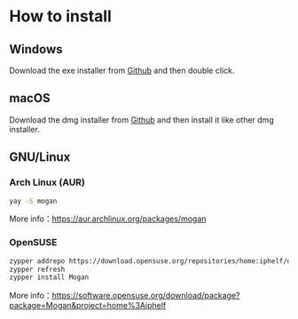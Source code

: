 # How to install
## Windows
Download the exe installer from [Github](https://github.com/XmacsLabs/mogan/releases) and then double click.

## macOS
Download the dmg installer from [Github](https://github.com/XmacsLabs/mogan/releases) and then install it like other dmg installer.

## GNU/Linux
### Arch Linux (AUR)
```bash
yay -S mogan
```
More info：https://aur.archlinux.org/packages/mogan

### OpenSUSE
```bash
zypper addrepo https://download.opensuse.org/repositories/home:iphelf/openSUSE_Tumbleweed/home:iphelf.repo
zypper refresh
zypper install Mogan
```
More info：https://software.opensuse.org/download/package?package=Mogan&project=home%3Aiphelf

